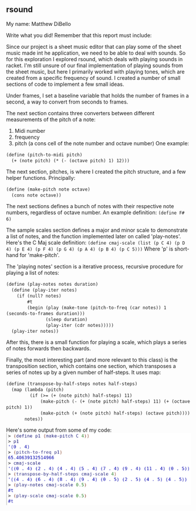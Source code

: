 ## rsound
My name: Matthew DiBello

Write what you did!
Remember that this report must include:

Since our project is a sheet music editor that can play some of the sheet
music made int he application, we need to be able to deal with sounds. So
for this exploration I explored rsound, which deals with playing sounds in
racket. I'm still unsure of our final implementation of playing sounds from
the sheet music, but here I primarily worked with playing tones, which are
created from a specific frequency of sound. I created a number of small
sections of code to implement a few small ideas.

Under frames, I set a baseline variable that holds the number of frames in
a second, a way to convert from seconds to frames.

The next section contains three converters between different measurements
of the pitch of a note:
1) Midi number
2) frequency
3) pitch (a cons cell of the note number and octave number)
One example:
```
(define (pitch-to-midi pitch)
  (+ (note pitch) (* (- (octave pitch) 1) 12)))
```

The next section, pitches, is where I created the pitch structure, and a few
helper functions. Principally:
```
(define (make-pitch note octave)
  (cons note octave))
```

The next sections defines a bunch of notes with their respective note numbers,
regardless of octave number. An example definition: `(define F# 6)`

The sample scales section defines a major and minor scale to demonstrate a list
of notes, and the function implemented later on called 'play-notes'. Here's the
C Maj scale definition:
`(define cmaj-scale (list (p C 4) (p D 4) (p E 4) (p F 4) (p G 4) (p A 4) (p B 4) (p C 5)))`
Where 'p' is short-hand for 'make-pitch'.

The 'playing notes' section is a iterative process, recursive procedure for playing
a list of notes:
```
(define (play-notes notes duration)
  (define (play-iter notes)
    (if (null? notes)
        #t
        (begin (play (make-tone (pitch-to-freq (car notes)) 1 (seconds-to-frames duration)))
               (sleep duration)
               (play-iter (cdr notes)))))
  (play-iter notes))
```
After this, there is a small function for playing a scale, which plays a series of notes
forwards then backwards.

Finally, the most interesting part (and more relevant to this class) is the
transposition section, which contains one section, which transposes a series of notes
up by a given number of half-steps. It uses map:
```
(define (transpose-by-half-steps notes half-steps)
  (map (lambda (pitch)
         (if (>= (+ (note pitch) half-steps) 11)
             (make-pitch (- (+ (note pitch) half-steps) 11) (+ (octave pitch) 1))
             (make-pitch (+ (note pitch) half-steps) (octave pitch))))
       notes))
```

Here's some output from some of my code:
![code_output](/codeoutput.png?raw=true "Code Output")
